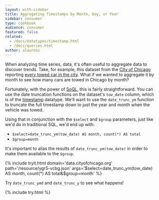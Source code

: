 ```yaml
---
layout: with-sidebar
title: Aggregating Timestamps by Month, Day, or Year
sidebar: consumer
type: cookbook
audience: consumer
featured: false
related: 
  - /docs/datatypes/timestamp.html
  - /docs/queries.html
author: alaurenz
---
```


When analyzing time series, data, it's often useful to aggregate data to discover trends. Take, for example, this dataset from the [City of Chicago](https://data.cityofchicago.org) reporting [every towed car in the city](https://data.cityofchicago.org/Transportation/Towed-Vehicles/ygr5-vcbg). What if we wanted to aggregate it by month to see how many cars are towed in Chicago by month?

Fortunately, with the power of [SoQL](/docs/queries.html), this is fairly straightforward. You can use the date truncation functions on the dataset's `tow_date` column, which is of the [timestamp](/docs/datatypes/timestamp.html) datatype. We'll want to use the `date_trunc_ym` function to truncate the full timestamp down to just the year and month when the vehicle was towed.

Using that in conjunction with the `$select` and `$group` parameters, just like we'd do in traditional SQL, we'd end up with:

- `$select=date_trunc_ym(tow_date) AS month, count(*) AS total`
- `$group=month`

It's important to alias the results of `date_trunc_ym(tow_date)` in order to make them available to the `$group`.

{% include tryit.html domain='data.cityofchicago.org' path='/resource/ygr5-vcbg.json' args='$select=date_trunc_ym(tow_date) AS month, count(*) AS total&$group=month' %}

Try `date_trunc_ymd` and `date_trunc_y` to see what happens!

{% include try.html %}
